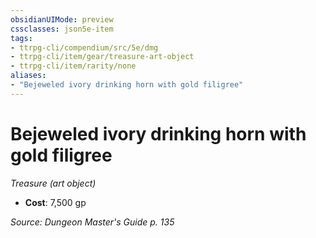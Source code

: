 ```yaml
---
obsidianUIMode: preview
cssclasses: json5e-item
tags:
- ttrpg-cli/compendium/src/5e/dmg
- ttrpg-cli/item/gear/treasure-art-object
- ttrpg-cli/item/rarity/none
aliases: 
- "Bejeweled ivory drinking horn with gold filigree"
---
```

# Bejeweled ivory drinking horn with gold filigree
*Treasure (art object)*  


- **Cost**: 7,500 gp

*Source: Dungeon Master's Guide p. 135*